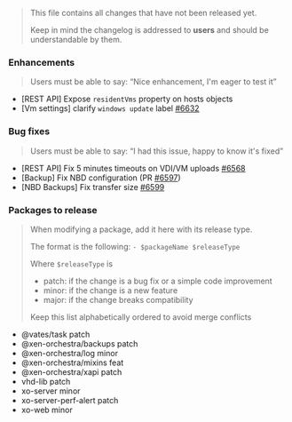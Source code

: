 > This file contains all changes that have not been released yet.
>
> Keep in mind the changelog is addressed to **users** and should be
> understandable by them.

### Enhancements

> Users must be able to say: “Nice enhancement, I'm eager to test it”

- [REST API] Expose `residentVms` property on hosts objects
- [Vm settings] clarify `windows update` label [#6632](https://github.com/vatesfr/xen-orchestra/issues/6632)

### Bug fixes

> Users must be able to say: “I had this issue, happy to know it's fixed”

- [REST API] Fix 5 minutes timeouts on VDI/VM uploads [#6568](https://github.com/vatesfr/xen-orchestra/issues/6568)
- [Backup] Fix NBD configuration (PR [#6597](https://github.com/vatesfr/xen-orchestra/pull/6597))
- [NBD Backups] Fix transfer size [#6599](https://github.com/vatesfr/xen-orchestra/issues/6599)

### Packages to release

> When modifying a package, add it here with its release type.
>
> The format is the following: `- $packageName $releaseType`
>
> Where `$releaseType` is
>
> - patch: if the change is a bug fix or a simple code improvement
> - minor: if the change is a new feature
> - major: if the change breaks compatibility
>
> Keep this list alphabetically ordered to avoid merge conflicts

<!--packages-start-->

- @vates/task patch
- @xen-orchestra/backups patch
- @xen-orchestra/log minor
- @xen-orchestra/mixins feat
- @xen-orchestra/xapi patch
- vhd-lib patch
- xo-server minor
- xo-server-perf-alert patch
- xo-web minor

<!--packages-end-->
